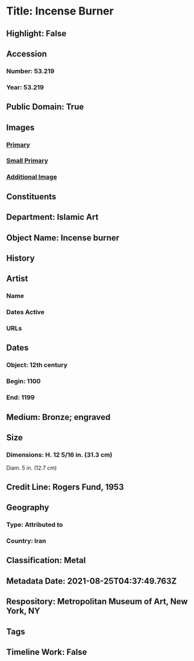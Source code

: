 # Title: Incense Burner
## Highlight: False
## Accession
### Number: 53.219
### Year: 53.219
## Public Domain: True
## Images
### [Primary](https://images.metmuseum.org/CRDImages/is/original/sf53-219b.jpg)
### [Small Primary](https://images.metmuseum.org/CRDImages/is/web-large/sf53-219b.jpg)
### [Additional Image](https://images.metmuseum.org/CRDImages/is/original/sf53-219a.jpg)
## Constituents
## Department: Islamic Art
## Object Name: Incense burner
## History
## Artist
### Name
### Dates Active
### URLs
## Dates
### Object: 12th century
### Begin: 1100
### End: 1199
## Medium: Bronze; engraved
## Size
### Dimensions: H. 12 5/16 in. (31.3 cm)
Diam. 5 in. (12.7 cm)
## Credit Line: Rogers Fund, 1953
## Geography
### Type: Attributed to
### Country: Iran
## Classification: Metal
## Metadata Date: 2021-08-25T04:37:49.763Z
## Respository: Metropolitan Museum of Art, New York, NY
## Tags
## Timeline Work: False